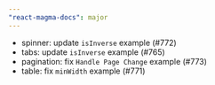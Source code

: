 ```yaml
---
"react-magma-docs": major
---
```


- spinner: update `isInverse` example (#772)
- tabs: update `isInverse` example (#765)
- pagination: fix `Handle Page Change` example (#773)
- table: fix `minWidth` example (#771)
